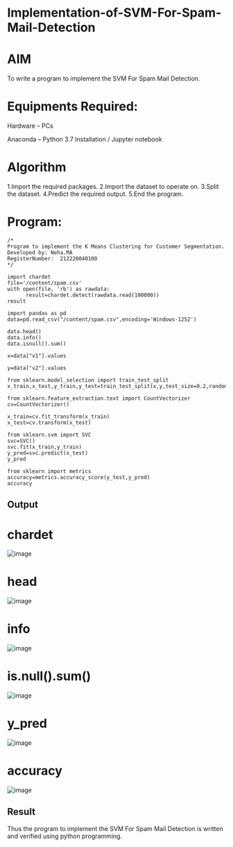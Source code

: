# Implementation-of-SVM-For-Spam-Mail-Detection

# AIM

To write a program to implement the SVM For Spam Mail Detection.

# Equipments Required:

Hardware – PCs

Anaconda – Python 3.7 Installation / Jupyter notebook

# Algorithm

1.Import the required packages.
2.Import the dataset to operate on.
3.Split the dataset.
4.Predict the required output.
5.End the program.


# Program:
```
/*
Program to implement the K Means Clustering for Customer Segmentation.
Developed by: Neha.MA
RegisterNumber:  212220040100
*/

import chardet
file='/content/spam.csv'
with open(file, 'rb') as rawdata:
      result=chardet.detect(rawdata.read(100000))
result

import pandas as pd
data=pd.read_csv("/content/spam.csv",encoding='Windows-1252')

data.head()
data.info()
data.isnull().sum()

x=data["v1"].values

y=data["v2"].values

from sklearn.model_selection import train_test_split
x_train,x_test,y_train,y_test=train_test_split(x,y,test_size=0.2,random_state=0)

from sklearn.feature_extraction.text import CountVectorizer
cv=CountVectorizer()

x_train=cv.fit_transform(x_train)
x_test=cv.transform(x_test)

from sklearn.svm import SVC
svc=SVC()
svc.fit(x_train,y_train)
y_pred=svc.predict(x_test)
y_pred

from sklearn import metrics
accuracy=metrics.accuracy_score(y_test,y_pred)
accuracy
```

## Output

# chardet

![image](https://github.com/neha074/Implementation-of-SVM-For-Spam-Mail-Detection/assets/113016903/8b7a70cf-9674-491a-a55f-bdade4df7aa7)

# head

![image](https://github.com/neha074/Implementation-of-SVM-For-Spam-Mail-Detection/assets/113016903/bba7e9c3-3376-40ed-b8c6-cc0dfacb293f)

# info

![image](https://github.com/neha074/Implementation-of-SVM-For-Spam-Mail-Detection/assets/113016903/71652aff-9054-4ea6-a5d4-ddd7f332d62d)

# is.null().sum()

![image](https://github.com/neha074/Implementation-of-SVM-For-Spam-Mail-Detection/assets/113016903/04aa7241-b4af-4a51-9f0b-0e37a2eaefca)

# y_pred

![image](https://github.com/neha074/Implementation-of-SVM-For-Spam-Mail-Detection/assets/113016903/ffe05d2d-e2da-40b5-b249-83ed8ac96647)

# accuracy

![image](https://github.com/neha074/Implementation-of-SVM-For-Spam-Mail-Detection/assets/113016903/d73f1848-84e2-4138-93dd-ca21d40170f2)


## Result

Thus the program to implement the SVM For Spam Mail Detection is written and verified using python programming.















